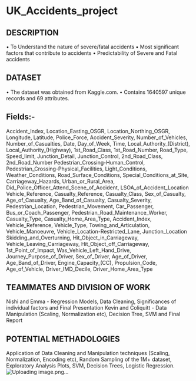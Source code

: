 # UK_Accidents_project

## DESCRIPTION
•	To Understand the nature of severe/fatal accidents
•	Most significant factors that contribute to accidents
•	Predictability of Severe and Fatal accidents

## DATASET
•	The dataset was obtained from Kaggle.com. 
•	Contains 1640597 unique records and 69 attributes.

## Fields:-
Accident_Index, Location_Easting_OSGR, Location_Northing_OSGR, Longitude, Latitude, Police_Force, Accident_Severity, Number_of_Vehicles, Number_of_Casualties, Date, Day_of_Week, Time, Local_Authority_(District), Local_Authority_(Highway), 1st_Road_Class, 1st_Road_Number, Road_Type, Speed_limit, Junction_Detail, Junction_Control, 2nd_Road_Class, 2nd_Road_Number
Pedestrian_Crossing-Human_Control, Pedestrian_Crossing-Physical_Facilities, Light_Conditions, Weather_Conditions, Road_Surface_Conditions, Special_Conditions_at_Site, Carriageway_Hazards, Urban_or_Rural_Area, Did_Police_Officer_Attend_Scene_of_Accident, LSOA_of_Accident_Location
Vehicle_Reference, Casualty_Reference, Casualty_Class, Sex_of_Casualty, Age_of_Casualty, Age_Band_of_Casualty, Casualty_Severity, Pedestrian_Location, Pedestrian_Movement, Car_Passenger, Bus_or_Coach_Passenger, Pedestrian_Road_Maintenance_Worker, Casualty_Type, 
Casualty_Home_Area_Type, Accident_Index, Vehicle_Reference, Vehicle_Type, Towing_and_Articulation, Vehicle_Manoeuvre, Vehicle_Location-Restricted_Lane, Junction_Location
Skidding_and_Overturning, Hit_Object_in_Carriageway, Vehicle_Leaving_Carriageway, Hit_Object_off_Carriageway, 1st_Point_of_Impact, Was_Vehicle_Left_Hand_Drive, Journey_Purpose_of_Driver, Sex_of_Driver, Age_of_Driver, Age_Band_of_Driver, Engine_Capacity_(CC), Propulsion_Code, Age_of_Vehicle, Driver_IMD_Decile, Driver_Home_Area_Type

## TEAMMATES AND DIVISION OF WORK
Nishi and Emma - Regression Models, Data Cleaning, Significances of individual factors and Final Presentation
Kevin and Coliquitt - Data Manipulation (Scaling, Normalization etc), Decision Tree, SVM and Final Report

## POTENTIAL METHADOLOGIES
Application of Data Cleaning and Manipulation techniques (Scaling, Normalization, Encoding etc), Random Sampling of the 1M+ dataset, Exploratory Analysis Plots, SVM, Decision Trees, Logistic Regression.
![Uploading image.png…]()
